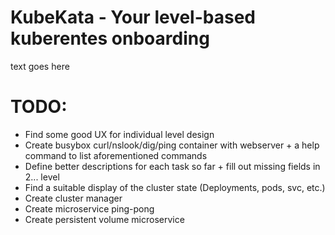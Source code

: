 # KubeKata - Your level-based kuberentes onboarding
text goes here


# TODO:
- Find some good UX for individual level design
- Create busybox curl/nslook/dig/ping container with webserver + a help command to list aforementioned commands
- Define better descriptions for each task so far + fill out missing fields in 2... level
- Find a suitable display of the cluster state (Deployments, pods, svc, etc.)
- Create cluster manager
- Create microservice ping-pong
- Create persistent volume microservice